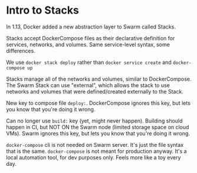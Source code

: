 # Intro to Stacks

In 1.13, Docker added a new abstraction layer to Swarm called Stacks.

Stacks accept DockerCompose files as their declarative definition for
  services, networks, and volumes. Same service-level syntax, some differences.

We use `docker stack deploy` rather than `docker service create` and
`docker-compose up`

Stacks manage all of the networks and volumes, similar to DockerCompose. The
Swarm Stack can use "external", which allows the stack to use networks and
volumes that were defined/created externally to the Stack.

New key to compose file `deploy:`. DockerCompose ignores this key, but lets you
know that you're doing it wrong.

Can no longer use `build:` key (yet, might never happen). Building should happen
in CI, but NOT ON the Swarm node (limited storage space on cloud VMs). Swarm
ignores this key, but lets you know that you're doing it wrong.

`docker-compose` cli is not needed on Swarm server. It's just the file syntax
that is the same. `docker-compose` is not meant for production anyway. It's a
local automation tool, for dev purposes only. Feels more like a toy every day.
